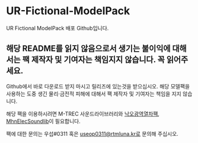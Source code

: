 # UR-Fictional-ModelPack
UR Fictional ModelPack 배포 Github입니다.

## 해당 README를 읽지 않음으로서 생기는 불이익에 대해서는 팩 제작자 및 기여자는 책임지지 않습니다. 꼭 읽어주세요.

Github에서 바로 다운로드 받지 마시고 릴리즈에 있는것을 받으십시오.
해당 모델팩을 사용하는 도중 생긴 물리·금전적 피해에 대해서 팩 제작자 및 기여자는 책임을 지지 않습니다.

해당 팩을 이용하시려면 M-TREC 사운드라이브러리와 [낙오광역열차팩](https://ntws.kr/modelpack/nopu/), [MhnElecSoundlib](https://ux.getuploader.com/Mhn_Elec/download/49)이 필요합니다.

팩에 대한 문의는 우섭#0311 혹은 useop0311@rtmluna.kr로 문의해 주십시오.
